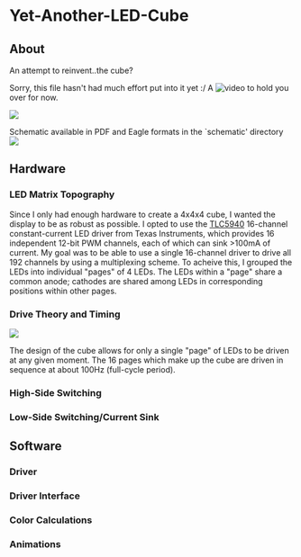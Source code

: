 Yet-Another-LED-Cube
====================

About
-----
An attempt to reinvent..the cube? 

Sorry, this file hasn't had much effort put into it yet :/ A ![video](https://fastl.io/eX6) to hold you over for now.

![](https://raw.github.com/bradley219/Yet-Another-LED-Cube/master/misc/IMG604.jpg) 

Schematic available in PDF and Eagle formats in the \`schematic' directory
![](https://raw.github.com/bradley219/Yet-Another-LED-Cube/master/schematic/Yet-Another-LED-Cube.sch.jpg)


Hardware
--------

### LED Matrix Topography

Since I only had enough hardware to create a 4x4x4 cube, I wanted the display to be as robust as
possible. I opted to use the [TLC5940](http://www.ti.com/product/tlc5940) 16-channel constant-current LED driver from Texas
Instruments, which provides 16 independent 12-bit PWM channels, each of which can sink &gt;100mA 
of current. My goal was to be able to use a single 16-channel driver to drive all 192 channels by
using a multiplexing scheme. To acheive this, I grouped the LEDs into individual "pages" of 4 LEDs.
The LEDs within a "page" share a common anode; cathodes are shared among LEDs in corresponding
positions within other pages.

### Drive Theory and Timing

![](https://raw.github.com/bradley219/Yet-Another-LED-Cube/master/misc/led-page-unit.png)

The design of the cube allows for only a single "page" of LEDs to be driven at any given moment. The
16 pages which make up the cube are driven in sequence at about 100Hz (full-cycle period). 

### High-Side Switching
### Low-Side Switching/Current Sink

Software
--------

### Driver
### Driver Interface
### Color Calculations
### Animations

